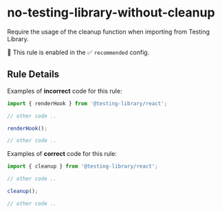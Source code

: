# no-testing-library-without-cleanup

Require the usage of the cleanup function when importing from Testing Library.

💼 This rule is enabled in the ✅ `recommended` config.

## Rule Details

Examples of **incorrect** code for this rule:

```js
import { renderHook } from '@testing-library/react';

// other code ..

renderHook();

// other code ..
```

Examples of **correct** code for this rule:

```js
import { cleanup } from '@testing-library/react';

// other code ..

cleanup();

// other code ..
```
